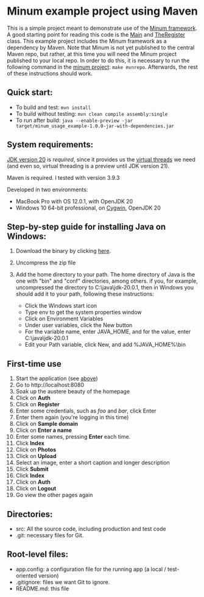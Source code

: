 Minum example project using Maven
=================================

This is a simple project meant to demonstrate use of the [Minum framework](https://github.com/byronka/minum).
A good starting point for reading this code is the [Main](src/main/example1/Main.java) and
[TheRegister](src/main/example1/TheRegister.java) class. This example project includes the Minum
framework as a dependency by Maven.  Note that Minum is not yet published to the central Maven
repo, but rather, at this time you will need the Minum project published to your local repo.
In order to do this, it is necessary to run the following command in 
the [minum project](https://github.com/byronka/minum): `make mvnrepo`.  Afterwards, the rest of
these instructions should work.


Quick start:
------------

* To build and test: `mvn install`
* To build without testing: `mvn clean compile assembly:single`
* To run after build: `java --enable-preview -jar target/minum_usage_example-1.0.0-jar-with-dependencies.jar`


System requirements: 
--------------------

[JDK version 20](https://jdk.java.net/20/) is _required_, since it
provides us the [virtual threads](https://openjdk.org/jeps/436) we need (and even so, virtual
threading is a preview until JDK version 21).

Maven is required. I tested with version 3.9.3

Developed in two environments:
* MacBook Pro with OS 12.0.1, with OpenJDK 20
* Windows 10 64-bit professional, on [Cygwin](https://www.cygwin.com/), OpenJDK 20



Step-by-step guide for installing Java on Windows:
--------------------------------------------------

1. Download the binary by clicking [here](https://download.java.net/java/GA/jdk20.0.1/b4887098932d415489976708ad6d1a4b/9/GPL/openjdk-20.0.1_windows-x64_bin.zip).
2. Uncompress the zip file
3. Add the home directory to your path.  The home directory of Java is the one with "bin"
   and "conf" directories, among others. if you, for example, uncompressed the
   directory to C:\java\jdk-20.0.1, then in Windows you should add it to your path,
   following these instructions:

    * Click the Windows start icon
    * Type env to get the system properties window
    * Click on Environment Variables
    * Under user variables, click the New button
    * For the variable name, enter JAVA_HOME, and for the value, enter C:\java\jdk-20.0.1
    * Edit your Path variable, click New, and add %JAVA_HOME%\bin
   

First-time use
--------------

1. Start the application (see [above](#quick-start))
2. Go to http://localhost:8080
3. Soak up the austere beauty of the homepage
4. Click on **Auth**
5. Click on **Register**
6. Enter some credentials, such as _foo_ and _bar_, click Enter
7. Enter them again (you're logging in this time)
8. Click on **Sample domain**
9. Click on **Enter a name**
10. Enter some names, pressing **Enter** each time.
11. Click **Index**
12. Click on **Photos**
13. Click on **Upload**
14. Select an image, enter a short caption and longer description 
15. Click **Submit**
16. Click **Index**
17. Click on **Auth**
18. Click on **Logout**
19. Go view the other pages again

Directories:
------------

- src: All the source code, including production and test code
- .git: necessary files for Git.

Root-level files:
-----------------

- app.config: a configuration file for the running app (a local / test-oriented version)
- .gitignore: files we want Git to ignore.
- README.md: this file
